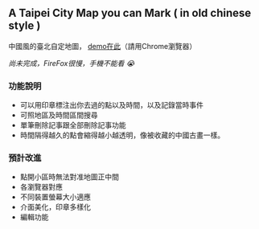 ##  A Taipei City Map you can Mark ( in old chinese style )
中國風的臺北自定地圖，
[demo在此](http://senhung.acsite.org/jiaba/index.html)（請用Chrome瀏覽器）

*尚未完成，FireFox很慢，手機不能看 :sob:* 

### 功能說明
* 可以用印章標注出你去過的點以及時間，以及記錄當時事件
* 可照地區及時間區間搜尋
* 單筆刪除記事跟全部刪除記事功能
* 時間隔得越久的點會縮得越小越透明，像被收藏的中國古畫一樣。

### 預計改進

* 點開小區時無法對准地圖正中間
* 各瀏覽器對應
* 不同裝置螢幕大小適應
* 介面美化，印章多樣化
* 編輯功能

